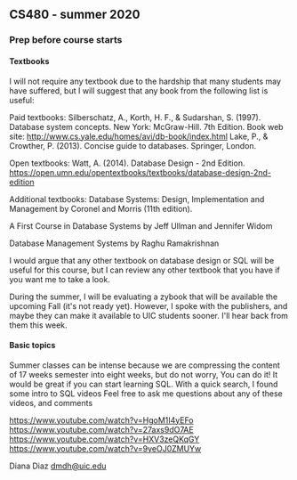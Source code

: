 ## CS480 - summer 2020

### Prep before course starts


#### Textbooks

I will not require any textbook due to the hardship that many students may have suffered, but I will suggest that any book from the following list is useful:
 
Paid textbooks:
Silberschatz, A., Korth, H. F., & Sudarshan, S. (1997). Database system concepts. New York: McGraw-Hill. 7th Edition. Book web site: http://www.cs.yale.edu/homes/avi/db-book/index.html
Lake, P., & Crowther, P. (2013). Concise guide to databases. Springer, London.
 
Open textbooks:
Watt, A. (2014). Database Design - 2nd Edition. https://open.umn.edu/opentextbooks/textbooks/database-design-2nd-edition
 
Additional textbooks:
Database Systems: Design, Implementation and Management
by Coronel and Morris (11th edition).


A First Course in Database Systems
by Jeff Ullman and Jennifer Widom


Database Management Systems
by Raghu Ramakrishnan

 
I would argue that any other textbook on database design or SQL will be useful for this course, but I can review any other textbook that you have if you want me to take a look.
 
During the summer, I will be evaluating a zybook that will be available the upcoming Fall (it's not ready yet). However, I spoke with the publishers, and maybe they can make it available to UIC students sooner. I'll hear back from them this week.


#### Basic topics

Summer classes can be intense because we are compressing the content of 17 weeks semester into eight weeks, but do not worry, You can do it!
It would be great if you can start learning SQL. 
With a quick search, I found some intro to SQL videos
Feel free to ask me questions about any of these videos, and comments
 
https://www.youtube.com/watch?v=HgoM1I4yEFo
https://www.youtube.com/watch?v=27axs9dO7AE
https://www.youtube.com/watch?v=HXV3zeQKqGY
https://www.youtube.com/watch?v=9yeOJ0ZMUYw

 
 
Diana Diaz
dmdh@uic.edu
